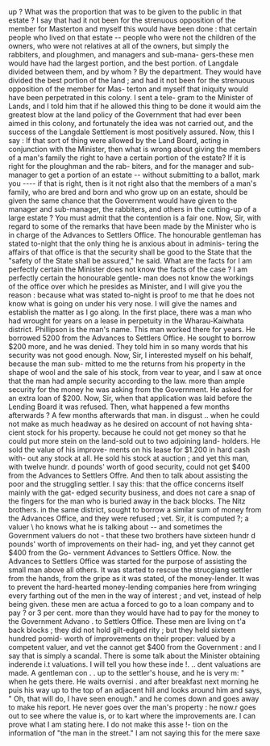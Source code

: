 up ? What was the proportion that was to be given to the public in that estate ? I say that had it not been for the strenuous opposition of the member for Masterton and myself this would have been done : that certain people who lived on that estate -- people who were not the children of the owners, who were not relatives at all of the owners, but simply the rabbiters, and ploughmen, and managers and sub-mana- gers-these men would have had the largest portion, and the best portion. of Langdale divided between them, and by whom ? By the department. They would have divided the best portion of the land ; and had it not been for the strenuous opposition of the member for Mas- terton and myself that iniquity would have been perpetrated in this colony. I sent a tele- gram to the Minister of Lands, and I told him that if he allowed this thing to be done it would aim the greatest blow at the land policy of the Government that had ever been aimed in this colony, and fortunately the idea was not carried out, and the success of the Langdale Settlement is most positively assured. Now, this I say : If that sort of thing were allowed by the Land Board, acting in conjunction with the Minister, then what is wrong about giving the members of a man's family the right to have a certain portion of the estate? If it is right for the ploughman and the rab- biters, and for the manager and sub-manager to get a portion of an estate -- without submitting to a ballot, mark you ---- if that is right, then is it not right also that the members of a man's family, who are bred and born and who grow up on an estate, should be given the same chance that the Government would have given to the manager and sub-manager, the rabbiters, and others in the cutting-up of a large estate ? You must admit that the contention is a fair one. Now, Sir, with regard to some of the remarks that have been made by the Minister who is in charge of the Advances to Settlers Office. The honourable gentleman has stated to-night that the only thing he is anxious about in adminis- tering the affairs of that office is that the security shall be good to the State that the "safety of the State shall be assured," he said. What are the facts for I am perfectly certain the Minister does not know the facts of the case ? I am perfectly certain the honourable gentle- man does not know the workings of the office over which he presides as Minister, and I will give you the reason : because what was stated to-night is proof to me that he does not know what is going on under his very nose. I will give the names and establish the matter as I go along. In the first place, there was a man who had wrought for years on a lease in perpetuity in the Wharau-Kaiwhata district. Phillipson is the man's name. This man worked there for years. He borrowed 5200 from the Advances to Settlers Office. He sought to borrow $200 more, and he was denied. They told him in so many words that his security was not good enough. Now, Sir, I interested myself on his behalf, because the man sub- mitted to me the returns from his property in the shape of wool and the sale of his stock, from vear to year, and I saw at once that the man had ample security according to the law. more than ample security for the money he was asking from the Government. He asked for an extra loan of $200. Now, Sir, when that application was laid before the Lending Board it was refused. Then, what happened a few months afterwards ? A few months afterwards that man. in disgust .. when he could not make as much headway as he desired on account of not having shta- cient stock for his property. because he could not get money so that he could put more stein on the land-sold out to two adjoining land- holders. He sold the value of his improve- ments on his lease for $1.200 in hard cash with- out any stock at all. He sold his stock at auction ; and yet this man, with twelve hundr. d pounds' worth of good security, could not get $400 from the Advances to Settlers Offre. And then to talk about assisting the poor and the struggling settler. I say this: that the office concerns itself mainly with the gat- edged security business, and does not care a snap of the fingers for the man who is buried away in the back blocks. The Nitz brothers. in the same district, sought to borrow a similar sum of money from the Advances Office, and they were refused ; vet. Sir, it is computed ?; a valuer \ ho knows what he is talking about -- and sometimes the Government valuers do not - that these two brothers have sixteen hundr d pounds' worth of improvements on their had- ing, and yet they cannot get $400 from the Go- vernment Advances to Settlers Office. Now. the Advances to Settlers Office was started for the purpose of assisting the small man above all others. It was started to rescue the strucgiang settler from the hands, from the gripe as it was stated, of the money-lender. It was to prevent the hard-hearted money-lending companies here from wringing every farthing out of the men in the way of interest ; and vet, instead of help being given. these men are actua a forced to go to a loan company and to pay ? or 3 per cent. more than they would have had to pay for the money to the Government Advano . to Settlers Office. These men are living on t'a back blocks ; they did not hold gilt-edged rity ; but they held sixteen hundred pomid- worth of improvements on their proper: valued by a competent valuer, and vet the cannot get $400 from the Government : and I say that is simply a scandal. There is some talk about the Minister obtaining inderende i.t valuations. I will tell you how these inde !. .. dent valuations are made. A gentleman con . . up to the settler's house, and he is very m: " when he gets there. He waits overnisi . and after breakfast next morning he puis his way up to the top of an adjacent hill and looks around him and says, " Oh, that will do, I have seen enough." and he comes down and goes away to make his report. He never goes over the man's property : he now.r goes out to see where the value is, or to kart where the improvements are. I can prove what I am stating here. I do not make this asse !- tion on the information of "the man in the street." I am not saying this for the mere saxe 